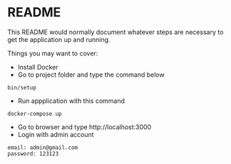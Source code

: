 # README

This README would normally document whatever steps are necessary to get the
application up and running.

Things you may want to cover:


* Install Docker
* Go to project folder and type the command below
```
bin/setup
```
* Run appplication with this command
```
docker-compose up
```
* Go to browser and type http://localhost:3000
* Login with admin account
```
email: admin@gmail.com
password: 123123
```